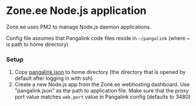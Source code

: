 # Zone.ee Node.js application

Zone.ee uses PM2 to manage Node.js daemon applications.

Config file assumes that Pangalink code files reside in `~/pangalink` (where ~ is path to home directory)

### Setup

1. Copy [pangalink.json](./pangalink.json) to home directory (the directory that is opened by default after logging in with ssh)
2. Create a new Node.js app from the Zone.ee webhosting dashboard. Use "pangalink.json" as the path to application file. Make sure that the proxy port value matches `web.port` value in Pangalink config (defaults to 3480)
